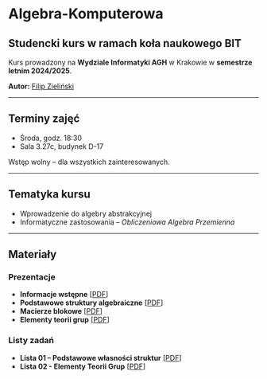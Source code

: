 # Algebra-Komputerowa

## Studencki kurs w ramach koła naukowego BIT

Kurs prowadzony na **Wydziale Informatyki AGH** w Krakowie w **semestrze letnim 2024/2025**.

**Autor:** [Filip Zieliński](https://github.com/mlodyjesienin)

---

## Terminy zajęć

- Środa, godz. 18:30
- Sala 3.27c, budynek D-17

Wstęp wolny – dla wszystkich zainteresowanych.

---

## Tematyka kursu

- Wprowadzenie do algebry abstrakcyjnej
- Informatyczne zastosowania – *Obliczeniowa Algebra Przemienna*

---

## Materiały

### Prezentacje

- **Informacje wstępne** [[PDF](https://mlodyjesienin.github.io/Algebra-Komputerowa/pdf/01wstep.pdf)]
- **Podstawowe struktury algebraiczne** [[PDF](https://mlodyjesienin.github.io/Algebra-Komputerowa/pdf/02powtorzenie.pdf)]
- **Macierze blokowe** [[PDF](https://mlodyjesienin.github.io/Algebra-Komputerowa/pdf/03blokowe-macierze.pdf)]
- **Elementy teorii grup** [[PDF](https://mlodyjesienin.github.io/Algebra-Komputerowa/pdf/04teoria-grup.pdf)]

### Listy zadań

- **Lista 01 – Podstawowe własności struktur** [[PDF](https://mlodyjesienin.github.io/Algebra-Komputerowa/pdf/zadania01.pdf)]
- **Lista 02 - Elementy Teorii Grup** [[PDF](https://mlodyjesienin.github.io/Algebra-Komputerowa/pdf/zadania02.pdf)]
